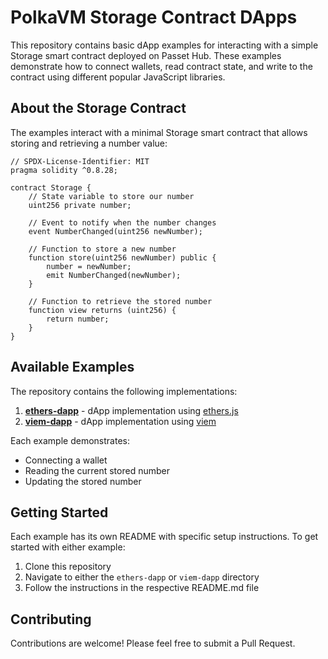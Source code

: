 # PolkaVM Storage Contract DApps

This repository contains basic dApp examples for interacting with a simple Storage smart contract deployed on Passet Hub. These examples demonstrate how to connect wallets, read contract state, and write to the contract using different popular JavaScript libraries.

## About the Storage Contract

The examples interact with a minimal Storage smart contract that allows storing and retrieving a number value:

```solidity
// SPDX-License-Identifier: MIT
pragma solidity ^0.8.28;

contract Storage {
    // State variable to store our number
    uint256 private number;

    // Event to notify when the number changes
    event NumberChanged(uint256 newNumber);

    // Function to store a new number
    function store(uint256 newNumber) public {
        number = newNumber;
        emit NumberChanged(newNumber);
    }

    // Function to retrieve the stored number
    function view returns (uint256) {
        return number;
    }
}
```

## Available Examples

The repository contains the following implementations:

1. [**ethers-dapp**](./ethers-dapp/) - dApp implementation using [ethers.js](https://docs.ethers.org/)
2. [**viem-dapp**](./viem-dapp/) - dApp implementation using [viem](https://viem.sh/)

Each example demonstrates:
- Connecting a wallet
- Reading the current stored number
- Updating the stored number

## Getting Started

Each example has its own README with specific setup instructions. To get started with either example:

1. Clone this repository
2. Navigate to either the `ethers-dapp` or `viem-dapp` directory
3. Follow the instructions in the respective README.md file

## Contributing

Contributions are welcome! Please feel free to submit a Pull Request.
